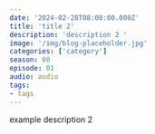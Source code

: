 ```yaml
---
date: '2024-02-28T08:00:00.000Z'
title: 'title 2'
description: 'description 2 '
image: '/img/blog-placeholder.jpg'
categories: ['category']
season: 00
episode: 01
audio: audio
tags:
- tags
---
```


example description 2
